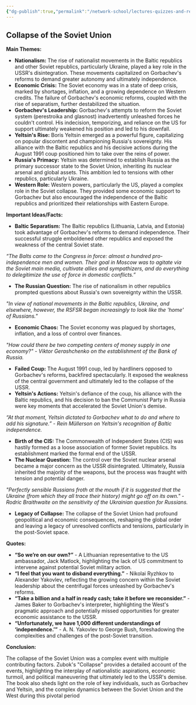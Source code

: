 ```yaml
---
{"dg-publish":true,"permalink":"/network-school/lectures-quizzes-and-references/briefs-timelines-and-study-guides/russian-history/russian-history-iii/russian-history-iii-collapse-of-the-soviet-union-brief/"}
---
```




## Collapse of the Soviet Union

**Main Themes:**

- **Nationalism:** The rise of nationalist movements in the Baltic republics and other Soviet republics, particularly Ukraine, played a key role in the USSR's disintegration. These movements capitalized on Gorbachev's reforms to demand greater autonomy and ultimately independence.
- **Economic Crisis:** The Soviet economy was in a state of deep crisis, marked by shortages, inflation, and a growing dependence on Western credits. The failure of Gorbachev's economic reforms, coupled with the rise of separatism, further destabilized the situation.
- **Gorbachev's Leadership:** Gorbachev's attempts to reform the Soviet system (perestroika and glasnost) inadvertently unleashed forces he couldn't control. His indecision, temporizing, and reliance on the US for support ultimately weakened his position and led to his downfall.
- **Yeltsin's Rise:** Boris Yeltsin emerged as a powerful figure, capitalizing on popular discontent and championing Russia's sovereignty. His alliance with the Baltic republics and his decisive actions during the August 1991 coup positioned him to take over the reins of power.
- **Russia's Primacy:** Yeltsin was determined to establish Russia as the primary successor state to the Soviet Union, inheriting its nuclear arsenal and global assets. This ambition led to tensions with other republics, particularly Ukraine.
- **Western Role:** Western powers, particularly the US, played a complex role in the Soviet collapse. They provided some economic support to Gorbachev but also encouraged the independence of the Baltic republics and prioritized their relationships with Eastern Europe.

**Important Ideas/Facts:**

- **Baltic Separatism:** The Baltic republics (Lithuania, Latvia, and Estonia) took advantage of Gorbachev's reforms to demand independence. Their successful struggle emboldened other republics and exposed the weakness of the central Soviet state.

_“The Balts came to the Congress in force: almost a hundred pro-independence men and women. Their goal in Moscow was to agitate via the Soviet main media, cultivate allies and sympathizers, and do everything to delegitimize the use of force in domestic conflicts.”_

- **The Russian Question:** The rise of nationalism in other republics prompted questions about Russia's own sovereignty within the USSR.

_"In view of national movements in the Baltic republics, Ukraine, and elsewhere, however, the RSFSR began increasingly to look like the 'home' of Russians."_

- **Economic Chaos:** The Soviet economy was plagued by shortages, inflation, and a loss of control over finances.

_"How could there be two competing centers of money supply in one economy?"_ - _Viktor Gerashchenko on the establishment of the Bank of Russia._

- **Failed Coup:** The August 1991 coup, led by hardliners opposed to Gorbachev's reforms, backfired spectacularly. It exposed the weakness of the central government and ultimately led to the collapse of the USSR.
- **Yeltsin's Actions:** Yeltsin's defiance of the coup, his alliance with the Baltic republics, and his decision to ban the Communist Party in Russia were key moments that accelerated the Soviet Union's demise.

_“At that moment, Yeltsin dictated to Gorbachev what to do and where to add his signature.”_ - _Rein Müllerson on Yeltsin's recognition of Baltic independence._

- **Birth of the CIS:** The Commonwealth of Independent States (CIS) was hastily formed as a loose association of former Soviet republics. Its establishment marked the formal end of the USSR.
- **The Nuclear Question:** The control over the Soviet nuclear arsenal became a major concern as the USSR disintegrated. Ultimately, Russia inherited the majority of the weapons, but the process was fraught with tension and potential danger.

_"Perfectly sensible Russians froth at the mouth if it is suggested that the Ukraine (from which they all trace their history) might go off on its own."_ - _Rodric Braithwaite on the sensitivity of the Ukrainian question for Russians._

- **Legacy of Collapse:** The collapse of the Soviet Union had profound geopolitical and economic consequences, reshaping the global order and leaving a legacy of unresolved conflicts and tensions, particularly in the post-Soviet space.

**Quotes:**

- **“So we’re on our own?”** - A Lithuanian representative to the US ambassador, Jack Matlock, highlighting the lack of US commitment to intervene against potential Soviet military action.
- **“I feel that you want to disband everything.”** - Nikolai Ryzhkov to Alexander Yakovlev, reflecting the growing concern within the Soviet leadership about the centrifugal forces unleashed by Gorbachev's reforms.
- **“Take a billion and a half in ready cash; take it before we reconsider.”** - James Baker to Gorbachev's interpreter, highlighting the West's pragmatic approach and potentially missed opportunities for greater economic assistance to the USSR.
- **“Unfortunately, we have 1,000 different understandings of ‘independence.’”** - A. N. Yakovlev to George Bush, foreshadowing the complexities and challenges of the post-Soviet transition.

**Conclusion:**

The collapse of the Soviet Union was a complex event with multiple contributing factors. Zubok's "Collapse" provides a detailed account of the events, highlighting the interplay of nationalistic aspirations, economic turmoil, and political maneuvering that ultimately led to the USSR's demise. The book also sheds light on the role of key individuals, such as Gorbachev and Yeltsin, and the complex dynamics between the Soviet Union and the West during this pivotal period
